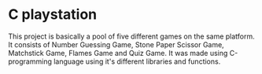 
# C playstation
This project is basically a pool of five different games on the same platform. It consists of Number Guessing Game, Stone Paper Scissor Game, Matchstick Game, Flames Game and Quiz Game. It was made using C-programming language using it's different libraries and functions.

